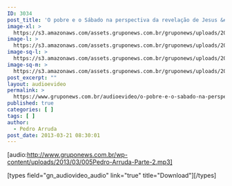 ```yaml
---
ID: 3034
post_title: 'O pobre e o Sábado na perspectiva da revelação de Jesus &#8211; Parte 2'
image-xl: >
  https://s3.amazonaws.com/assets.gruponews.com.br/gruponews/uploads/2013/03/pedro-2.jpg
image-l: >
  https://s3.amazonaws.com/assets.gruponews.com.br/gruponews/uploads/2013/03/pedro-2-1280x483.jpg
image-sq-l: >
  https://s3.amazonaws.com/assets.gruponews.com.br/gruponews/uploads/2013/03/pedro-2-1280x483.jpg
image-sq-m: >
  https://s3.amazonaws.com/assets.gruponews.com.br/gruponews/uploads/2013/03/pedro-2-720x483.jpg
post_excerpt: ""
layout: audioevideo
permalink: >
  https://www.gruponews.com.br/audioevideo/o-pobre-e-o-sabado-na-perspectiva-da-revelacao-de-jesus-parte-2
published: true
categories: [ ]
tags: [ ]
author:
  - Pedro Arruda
post_date: 2013-03-21 08:30:01
---
```

[audio:http://www.gruponews.com.br/wp-content/uploads/2013/03/005Pedro-Arruda-Parte-2.mp3]

[types field="gn_audiovideo_audio" link="true" title="Download"][/types]